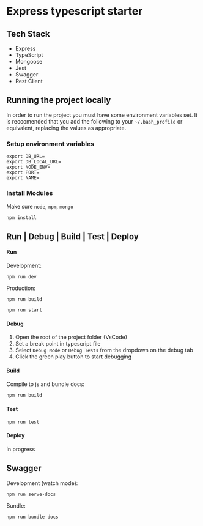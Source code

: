 # Express typescript starter

## Tech Stack

- Express
- TypeScript
- Mongoose
- Jest
- Swagger
- Rest Client

## Running the project locally
In order to run the project you must have some environment variables set. It is reccomended that you add the following to your `~/.bash_profile` or equivalent, replacing the values as appropriate.

### Setup environment variables

```Shell
export DB_URL=
export DB_LOCAL_URL=
export NODE_ENV=
export PORT=
export NAME=
```

### Install Modules
Make sure `node`, `npm`, `mongo`
```Shell
npm install
```

## Run | Debug | Build | Test | Deploy

#### Run
Development:
```Shell
npm run dev
```
Production:
```Shell
npm run build
```
```Shell
npm run start
```
#### Debug
1. Open the root of the project folder (VsCode)
2. Set a break point in typescript file
3. Select `Debug Node` or `Debug Tests` from the dropdown on the debug tab
4. Click the green play button to start debugging

#### Build
Compile to js and bundle docs:
```Shell
npm run build
```

#### Test
```Shell
npm run test
```

#### Deploy
In progress

## Swagger
Development (watch mode):
```Shell
npm run serve-docs
```
Bundle:
```Shell
npm run bundle-docs
```
